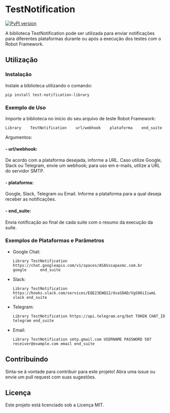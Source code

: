 # TestNotification


[![PyPI version](https://badge.fury.io/py/test-notification-library.svg)](https://badge.fury.io/py/test-notification-library)

A biblioteca TestNotification pode ser utilizada para enviar notificações para diferentes plataformas durante ou após a execução dos testes com o Robot Framework.

## Utilização

### Instalação

Instale a biblioteca utilizando o comando:

```pip install test-notification-library```

### Exemplo de Uso

Importe a biblioteca no início do seu arquivo de teste Robot Framework:

```
Library    TestNotification    url/webhook    plataforma    end_suite
```
Argumentos:
#### - url/webhook: 
   De acordo com a plataforma desejada, informe a URL. Caso utilize Google, Slack ou Telegram, envie um webhook; para uso em e-mails, utilize a URL do servidor SMTP.
#### - plataforma: 
   Google, Slack, Telegram ou Email. Informe a plataforma para a qual deseja receber as notificações.
#### - end_suite: 
Envia notificação ao final de cada suite com o resumo da execução da suíte.

### Exemplos de Plataformas e Parâmetros

- Google Chat:
  ```
  Library TestNotification         https://chat.googleapis.com/v1/spaces/ASASssapasmc.com.br     google      end_suite
  ```
- Slack:
  ```
  Library TestNotification https://hooks.slack.com/services/EQE23EWQ12/dsaSDAD/VgS06iIiwmL slack end_suite
  ```
- Telegram:
  ```
  Library TestNotification https://api.telegram.org/bot TOKEN CHAT_ID telegram end_suite
  ```
- Email:
  ```
  Library TestNotification smtp.gmail.com USERNAME PASSWORD 587 receiver@example.com email end_suite
  ```
## Contribuindo

Sinta-se à vontade para contribuir para este projeto! Abra uma issue ou envie um pull request com suas sugestões.

## Licença

Este projeto está licenciado sob a Licença MIT.
